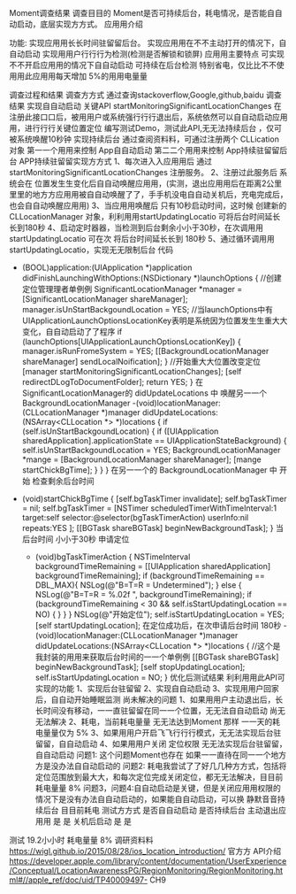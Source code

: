  Moment调查结果 调查⽬目的
Moment是否可持续后台，耗电情况，是否能⾃自动启动，底层实现⽅方式。 应⽤用介绍
 
  功能:
  实现应⽤用⻓长时间驻留留后台。
  实现应⽤用在不不主动打开的情况下，⾃自动启动
  实现⽤用户⾏行行为检测(检测是否解锁和锁屏)
应⽤用主要特点
可实现不不开启应⽤用的情况下⾃自动启动 可持续在后台检测 特别省电，仅⽐比不不使⽤用此应⽤用每天增加 5%的⽤用电量量
       
 
 调查过程和结果 调查⽅方式
通过查询stackoverflow,Google,github,baidu
调查结果
实现⾃自动启动 关键API startMonitoringSignificantLocationChanges 在注册此接⼝口后，被⽤用户或系统强⾏行行退出后，系统依然可以⾃自动启动应⽤用，进⾏行行关键位置定位
编写测试Demo，测试此API,⽆无法持续后台 ，仅可被系统唤醒10秒钟
实现持续后台
通过查阅资料料，可通过注册两个 CLLication 对象 第⼀一个⽤用来控制 App⾃自动启动
第⼆二个⽤用来控制 App持续驻留留后台
APP持续驻留留实现⽅方式
1、每次进⼊入应⽤用后 通过 startMonitoringSignificantLocationChanges 注册服务。
2、注册过此服务后 系统会在 位置发⽣生变化后⾃自动唤醒应⽤用，(实测，退出应⽤用后在距离2公⾥里里的地⽅方应⽤用被⾃自动唤醒了了，⼿手机没电⾃自动关机后，充电完成后，也会⾃自动唤醒应⽤用) 3、当应⽤用唤醒后 只有10秒启动时间，这时候 创建新的 CLLocationManager 对象，利利⽤用startUpdatingLocatio 可将后台时间延⻓长到180秒 4、启动定时器器，当检测到后台剩余⼩小于30秒，在次调⽤用 startUpdatingLocatio 可在次 将后台时间延⻓长到 180秒 5、通过循环调⽤用startUpdatingLocatio，实现⽆无限制后台
代码
- (BOOL)application:(UIApplication *)application didFinishLaunchingWithOptions:(NSDictionary *)launchOptions {
//创建定位管理理者单例例
SignificantLocationManager *manager = [SignificantLocationManager shareManager]; manager.isUnStartBackgoundLocation = YES; //当launchOptions中有UIApplicationLaunchOptionsLocationKey表明是系统因为位置发⽣生重⼤大变化，⾃自动启动了了程序 if (launchOptions[UIApplicationLaunchOptionsLocationKey]) {
manager.isRunFromeSystem = YES;
[[BackgroundLocationManager shareManager] sendLocalNoification]; }
//开始重⼤大位置改变定位
[manager startMonitoringSignificantLocationChanges];
[self redirectDLogToDocumentFolder];
return YES; }
在 SignificantLocationManager的 didUpdateLocations 中 唤醒另⼀一个 BackgroundLocationManager
-(void)locationManager:(CLLocationManager *)manager didUpdateLocations:(NSArray<CLLocation *> *)locations {
if (self.isUnStartBackgoundLocation) {
if ([UIApplication sharedApplication].applicationState == UIApplicationStateBackground) { self.isUnStartBackgoundLocation = YES;
BackgroundLocationManager *mange = [BackgroundLocationManager shareManager];
[mange startChickBgTime]; }
} }
在另⼀一个的 BackgroundLocationManager 中 开始 检查剩余后台时间
- (void)startChickBgTime {
[self.bgTaskTimer invalidate];
self.bgTaskTimer = nil;
self.bgTaskTimer = [NSTimer scheduledTimerWithTimeInterval:1 target:self selector:@selector(bgTaskTimerAction) userInfo:nil repeats:YES
];
[[BGTask shareBGTask] beginNewBackgroundTask];
}
         当后台时间 ⼩小于30秒 申请定位

  - (void)bgTaskTimerAction {
NSTimeInterval backgroundTimeRemaining = [[UIApplication sharedApplication] backgroundTimeRemaining]; if (backgroundTimeRemaining == DBL_MAX){
NSLog(@"B=T=R = Undetermined"); } else {
NSLog(@"B=T=R = %.02f ", backgroundTimeRemaining);
if (backgroundTimeRemaining < 30 && self.isStartUpdatingLocation == NO) {
} }
}
NSLog(@"开始定位"); self.isStartUpdatingLocation = YES; [self startUpdatingLocation];
在定位成功后，在次申请后台时间 180秒
-(void)locationManager:(CLLocationManager *)manager didUpdateLocations:(NSArray<CLLocation *> *)locations {
//这个是我封装的⽤用来获取后台时间的⼀一个单例例
[[BGTask shareBGTask] beginNewBackgroundTask]; [self stopUpdatingLocation]; self.isStartUpdatingLocation = NO;
}
优化后测试结果
利利⽤用此API可实现的功能
1、实现后台驻留留
2、实现⾃自动启动 3、实现⽤用户回家后，⾃自动开始睡眠监测
尚未解决的问题
1、如果⽤用户主动退出后，⻓长时间没有移动，⼀一直驻留留在同⼀一个位置，⽆无法⾃自动启动 尚⽆无法解决 2、耗电，当前耗电量量 ⽆无法达到Moment 那样 ⼀一天的耗电量量仅为 5% 3、如果⽤用户开启⻜飞⾏行行模式，⽆无法实现后台驻留留，⾃自动启动
4、如果⽤用户关闭 定位权限 ⽆无法实现后台驻留留，⾃自动启动
问题1: 这个问题Moment也存在 如果⼀一直待在同⼀一个地⽅方是没办法⾃自动启动的
问题2: 耗电我尝试了了好⼏几种⽅方式，包括将定位范围放到最⼤大，和每次定位完成关闭定位，都⽆无法解决，⽬目前耗电量量 8% 问题3，问题4:⾃自动启动是关键，但是关闭应⽤用权限的情况下是没有办法⾃自动启动的，如果能⾃自动启动，可以换 静默⾳音持续后台
⽬目前耗电
  测试⽅方式
    是否⾃自动启动
    是否持续后台
   主动退出应⽤用
   是
   是
  关机后启动
  是
   是
          
 测试 19.2⼩小时 耗电量量 8% 调研资料料
https://wigl.github.io/2015/08/28/ios_location_introduction/
官⽅方 API介绍 https://developer.apple.com/library/content/documentation/UserExperience/Conceptual/LocationAwarenessPG/RegionMonitoring/RegionMonitoring.html#//apple_ref/doc/uid/TP40009497- CH9
    
 
